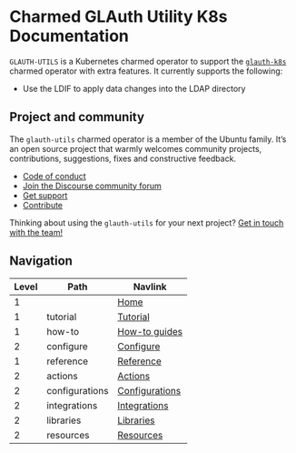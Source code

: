 # Charmed GLAuth Utility K8s Documentation

`GLAUTH-UTILS` is a Kubernetes charmed operator to support the
[`glauth-k8s`](https://charmhub.io/glauth-k8s) charmed operator with extra
features. It currently supports the following:

- Use the LDIF to apply data changes into the LDAP directory

## Project and community

The `glauth-utils` charmed operator is a member of the Ubuntu family. It’s an
open source project that warmly welcomes community projects, contributions,
suggestions, fixes and constructive feedback.

- [Code of conduct](https://ubuntu.com/community/code-of-conduct)
- [Join the Discourse community forum](https://discourse.charmhub.io/tag/identity)
- [Get support](https://github.com/canonical/glauth-utils/issues)
- [Contribute](https://github.com/canonical/glauth-utils/blob/main/CONTRIBUTING.md)

Thinking about using the `glauth-utils` for your next
project? [Get in touch with the team!](https://matrix.to/#/!nRbdoDYxdQndEfzlJi:ubuntu.com?via=ubuntu.com&via=matrix.org&via=mozilla.org)

## Navigation

| Level | Path           | Navlink                                                       |
|-------|----------------|---------------------------------------------------------------|
| 1     |                | [Home](/t/13948)                 |
| 1     | tutorial       | [Tutorial](/t/13949)                                 |
| 1     | how-to         | [How-to guides](/t/<discourse-ID>)                            |
| 2     | configure      | [Configure](/t/<discourse-ID>)                                |
| 1     | reference      | [Reference](/t/<discourse-ID>)                                |
| 2     | actions        | [Actions](https://charmhub.io/glauth-utils/actions)           |
| 2     | configurations | [Configurations](https://charmhub.io/glauth-utils/configure)  |
| 2     | integrations   | [Integrations](https://charmhub.io/glauth-utils/integrations) |
| 2     | libraries      | [Libraries](https://charmhub.io/glauth-utils/libraries)       |
| 2     | resources      | [Resources](https://charmhub.io/glauth-utils/resources)       |
